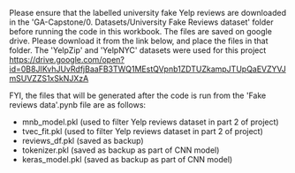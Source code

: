 Please ensure that the labelled university fake Yelp reviews are downloaded in the 'GA-Capstone/0. Datasets/University Fake Reviews dataset' folder before running the code in this workbook. The files are saved on google drive. Please download it from the link below, and place the files in that folder. The 'YelpZip' and 'YelpNYC' datasets were used for this project
https://drive.google.com/open?id=0B8JIKvhJUvRdfjBaaFB3TWQ1MEstQVpnb1ZDTUZkampJTUpQaEVZYVJmSUVZZS1xSkNJXzA

FYI, the files that will be generated after the code is run from the 'Fake reviews data'.pynb file are as follows:
- mnb_model.pkl (used to filter Yelp reviews dataset in part 2 of project)
- tvec_fit.pkl (used to filter Yelp reviews dataset in part 2 of project)
- reviews_df.pkl (saved as backup)
- tokenizer.pkl (saved as backup as part of CNN model)
- keras_model.pkl (saved as backup as part of CNN model)